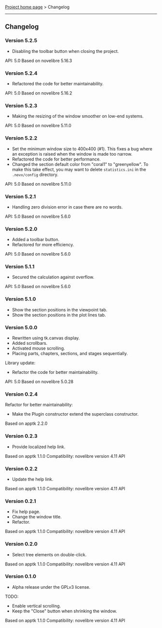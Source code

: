 [Project home page](../) > Changelog

------------------------------------------------------------------------

## Changelog


### Version 5.2.5

- Disabling the toolbar button when closing the project.

API: 5.0
Based on novelibre 5.16.3


### Version 5.2.4

- Refactored the code for better maintainability.

API: 5.0
Based on novelibre 5.16.2


### Version 5.2.3

- Making the resizing of the window smoother on low-end systems.

API: 5.0
Based on novelibre 5.11.0


### Version 5.2.2

- Set the minimum window size to 400x400 (#1). This fixes a bug where an exception is raised when the window is made too narrow.
- Refactored the code for better performance.
- Changed the section default color from "coral1" to "greenyellow". 
  To make this take effect, you may want to delete `statistics.ini` in the `.novx/config` directory. 

API: 5.0
Based on novelibre 5.11.0


### Version 5.2.1

- Handling zero division error in case there are no words. 

API: 5.0
Based on novelibre 5.6.0


### Version 5.2.0

- Added a toolbar button.
- Refactored for more efficiency. 

API: 5.0
Based on novelibre 5.6.0


### Version 5.1.1

- Secured the calculation against overflow. 

API: 5.0
Based on novelibre 5.6.0


### Version 5.1.0

- Show the section positions in the viewpoint tab.
- Show the section positions in the plot lines tab.


### Version 5.0.0

- Rewritten using tk.canvas display.
- Added scrollbars.
- Activated mouse scrolling.
- Placing parts, chapters, sections, and stages sequentially. 

Library update:
- Refactor the code for better maintainability.

API: 5.0
Based on novelibre 5.0.28

### Version 0.2.4

Refactor for better maintainability:

- Make the Plugin constructor extend the superclass constructor.

Based on apptk 2.2.0

### Version 0.2.3

- Provide localized help link.

Based on apptk 1.1.0
Compatibility: novelibre version 4.11 API

### Version 0.2.2

- Update the help link.

Based on apptk 1.1.0
Compatibility: novelibre version 4.11 API

### Version 0.2.1

- Fix help page.
- Change the window title.
- Refactor.

Based on apptk 1.1.0
Compatibility: novelibre version 4.11 API

### Version 0.2.0

- Select tree elements on double-click.

Based on apptk 1.1.0
Compatibility: novelibre version 4.11 API

### Version 0.1.0

- Alpha release under the GPLv3 license.

TODO:
- Enable vertical scrolling.
- Keep the "Close" button when shrinking the window. 

Based on apptk 1.1.0
Compatibility: novelibre version 4.11 API
